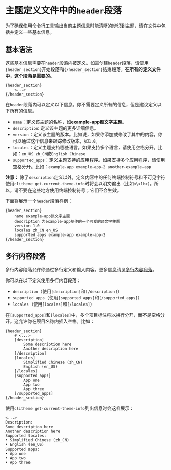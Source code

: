 # 主题定义文件中的`header`段落

为了确保使用命令行工具输出当前主题信息时能清晰的辨识到主题，请在文件中包括并定义一些基本信息。

## 基本语法

这些基本信息需要在`header`段落内被定义。如需创建`header`段落，请使用`{header_section}`开始段落和`{/header_section}`结束段落。**在所有的定义文件中，这个段落是需要的。**

```plaintext
{header_section}
    <...>
{/header_section}
```

在`header`段落内可以定义以下信息。你不需要定义所有的信息，但是建议定义以下所有的信息。

- `name`：定义该主题的名称，如**example-app颜文字主题**。
- `description`: 定义该主题的更多详细信息。
- `version`：定义该主题的版本。比如说，如果你添加或修改了其中的内容，你可以通过这个信息来跟踪修改版本，如`1.0`。
- `locales`：定义主题支持哪些语言。如果支持多个语言，请使用空格分开。比如：`en_US zh_CN`或`English Chinese`
- `supported_apps`：定义主题支持的应用程序。如果支持多个应用程序，请使用空格分开。比如：`example-app example-app-2 another-example-app`

**注意：** 除了`description`定义以外，定义内容中的任何终端控制符号和不可见字符使用`clitheme get-current-theme-info`时将会以明文输出（比如`<\x1b>`）。所以，请不要在这些地方使用终端控制符号；它们不会生效。

下面将展示一个`header`段落样例：

```plaintext
{header_section}
    name example-app颜文字主题
    description 为example-app制作的一个可爱的颜文字主题
    version 1.0
    locales zh_CN en_US
    supported_apps example-app example-app-2
{/header_section}
```

## 多行内容段落

多行内容段落允许你通过多行定义和输入内容。更多信息请见[多行内容段落](多行内容段落.md)。

你可以在以下定义使用多行内容段落：

- `description`（使用`[description]`和`[/description]`）
- `supported_apps`（使用`[supported_apps]`和`[/supported_apps]`）
- `locales`（使用`[locales]`和`[/locales]`）

在`[supported_apps]`和`[locales]`中，多个项目标注将以换行分开，而不是空格分开。这允许你在项目名称内插入空格。比如：

```plaintext
{header_section}
    # <...>
    [description]
        Some description here
        Another description here
    [/description]
    [locales]
        Simplified Chinese (zh_CN)
        English (en_US)
    [/locales]
    [supported_apps]
        App one
        App two
        App three
    [/supported_apps]
{/header_section}
```

使用`clitheme get-current-theme-info`列出信息时会这样展示：

```plaintext
<...>
Description:
Some description here
Another description here
Supported locales:
• Simplified Chinese (zh_CN)
• English (en_US)
Supported apps:
• App one
• App two
• App three
```